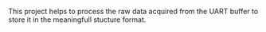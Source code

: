 This project helps to process the raw data acquired from the UART buffer to store it in the meaningfull stucture format.
